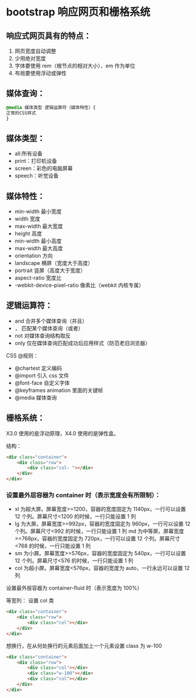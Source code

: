 # bootstrap 响应网页和栅格系统

## 响应式网页具有的特点：

1. 网页宽度自动调整
2. 少用绝对宽度
3. 字体要使用 rem（根节点的相对大小）、em 作为单位
4. 布局要使用浮动或弹性

## 媒体查询：

```css
@media 媒体类型 逻辑运算符（媒体特性）{
正常的CSS样式
}
```

## 媒体类型：

-   all:所有设备
-   print：打印机设备
-   screen：彩色的电脑屏幕
-   speech：听觉设备

## 媒体特性：

-   min-width 最小宽度
-   width 宽度
-   max-width 最大宽度
-   height 高度
-   min-width 最小高度
-   max-width 最大高度
-   orientation 方向
-   landscape 横屏（宽度大于高度）
-   portrait 竖屏（高度大于宽度）
-   aspect-ratio 宽度比
-   -webkit-device-pixel-ratio 像素比（webkit 内核专属）

## 逻辑运算符：

-   and 合并多个媒体查询（并且）
-   ， 匹配某个媒体查询（或者）
-   not 对媒体查询结构取反
-   only 仅在媒体查询匹配成功后应用样式（防范老旧浏览器）

CSS @规则：

-   @chartest 定义编码
-   @import 引入 css 文件
-   @font-face 自定义字体
-   @keyframes animation 里面的关键帧
-   @media 媒体查询

## 栅格系统：

X3.0 使用的是浮动原理，X4.0 使用的是弹性盒。

结构：

```html 
<div class="container">
	<div class="row">
		<div class="col- "></div>
	</div>
</div>
```

### 设置最外层容器为 container 时（表示宽度会有所限制）：

-   xl 为超大屏。屏幕宽度>=1200，容器的宽度固定为 1140px，一行可以设置 12 个列。屏幕尺寸<1200 的时候，一行只能设置 1 列
-   lg 为大屏。屏幕宽度>=992px，容器的宽度固定为 960px，一行可以设置 12 个列。屏幕尺寸<992 的时候，一行只能设置 1 列
    md 为中等屏。屏幕宽度>=768px，容器的宽度固定为 720px，一行可以设置 12 个列。屏幕尺寸<768 的时候，一行只能设置 1 列
-   sm 为小屏。屏幕宽度>=576px，容器的宽度固定为 540px，一行可以设置 12 个列。屏幕尺寸<576 的时候，一行只能设置 1 列
-   col 为超小屏。屏幕宽度<576px，容器的宽度为 auto，一行永远可以设置 12 列

设置最外层容器为 container-fluid 时（表示宽度为 100%）

等宽列：
设置 col 类

```HTML
<div class="container">
    <div class="row">
        <div class="col"></div>
    </div>
</div>
```

想换行，在从何处换行的元素后面加上一个元素设置 class 为 w-100

```HTML
<div class="container">
    <div class="row">
        <div class="col"></div>
        <div class="w-100"></div>
        <div class="col"></div>
    </div>
</div>
```

